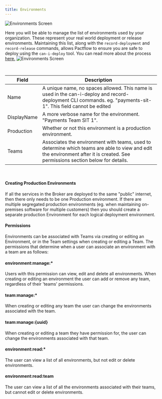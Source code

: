 ```yaml
---
title: Environments
---
```


![Environments Screen](/ui/environments.png)

Here you will be able to manage the list of environments used by your organization. These represent your real world deployment or release environments.
Maintaining this list, along with the `record-deployment` and `record-release` commands, allows Pactflow to ensure you are safe to deploy using the `can-i-deploy` tool. You can read more about the process [here.](https://docs.pact.io/pact_broker/recording_deployments_and_releases/)
![Environments Screen](/ui/environments-form.png)

&nbsp;

| Field | Description |
| ----- | ----------- |
| Name | A unique name, no spaces allowed. This name is used in the can-i-deploy and record-deployment CLI commands. eg. "payments-sit-1". This field cannot be edited |
| DisplayName | A more verbose name for the environment. "Payments Team SIT 1". |
| Production | Whether or not this environment is a production environment. |
| Teams | Associates the environment with teams, used to determine which teams are able to view and edit the environment after it is created. See permissions section below for details. |

&nbsp;

#### Creating Production Environments

If all the services in the Broker are deployed to the same "public" internet, then there only needs to be one Production environment. If there are multiple segregated production environments (eg. when maintaining on-premises software for multiple customers) then you should create a separate production Environment for each logical deployment environment.

#### Permissions

Environments can be associated with Teams via creating or editing an Environment, or in the Team settings when creating or editing a Team. The permissions that determine when a user can associate an environment with a team are as follows:

#### environment:manage:* 
Users with this permission can view, edit and delete all environments. When creating or editing an environment the user can add or remove any team, regardless of their 'teams' permissions. 

#### team:manage:*
When creating or editing any team the user can change the environments associated with the team.

#### team:manage:{uuid}
When creating or editing a team they have permission for, the user can change the environments associated with that team.

#### environment:read:*
The user can view a list of all environments, but not edit or delete environments.

#### environment:read:team
The user can view a list of all the environments associated with their teams, but cannot edit or delete environments.

